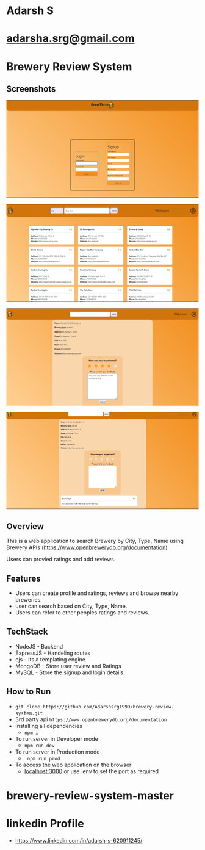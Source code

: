 # Adarsh S
# adarsha.srg@gmail.com

# Brewery Review System

## Screenshots

![image](https://github.com/Adarshsrg1999/brewery-review-system/blob/main/1.png)

![image](https://github.com/Adarshsrg1999/brewery-review-system/blob/main/2.png)

![image](https://github.com/Adarshsrg1999/brewery-review-system/blob/main/3.png)

![image](https://github.com/Adarshsrg1999/brewery-review-system/blob/main/4.png)


## Overview
This is a web application to search Brewery by City, Type, Name using Brewery APIs (https://www.openbrewerydb.org/documentation).

Users can provied ratings and add reviews.

## Features
- Users can create profile and ratings, reviews and browse nearby breweries.
- user can search based on City, Type, Name.
- Users can refer to other peoples ratings and reviews.

## TechStack
- NodeJS - Backend
- ExpressJS - Handeling routes
- ejs - Its a templating engine
- MongoDB - Store user review and Ratings
- MySQL - Store the signup and login details.

## How to Run
- ``` git clone https://github.com/Adarshsrg1999/brewery-review-system.git ```
-   3rd party api ```https://www.openbrewerydb.org/documentation ```
- Installing all dependencies
   - ``` npm i ```
- To run server in Developer mode
  - ```npm run dev```
- To run server in Production mode
  - ``` npm run prod```
- To access the web application on the browser
  - [localhost:3000](http://localhost:3000) or use .env to set the port as required
# brewery-review-system-master

# linkedin Profile
- https://www.linkedin.com/in/adarsh-s-620911245/

